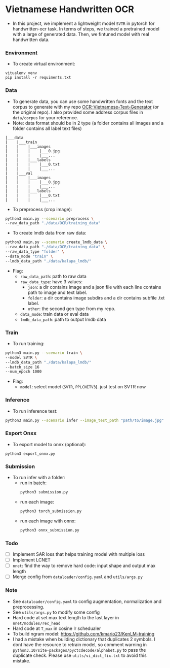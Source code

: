 # Vietnamese Handwritten OCR
- In this project, we implement a lightweight model `SVTR` in pytorch for handwritten-ocr task. In terms of steps, we trained a pretrained model with a large of generated data. Then, we fintuned model with real handwritten data.
### Environment

- To create virtual environment:
```
vitualenv venv
pip install -r requiments.txt
```

### Data
- To generate data, you can use some handwritten fonts and the text corpus to generate with my repo [OCR-Vietnamese-Text-Generator](https://github.com/trinhtuanvubk/OCR-Vietnamese-Text-Generator) (or the original repo). I also provided some address corpus files in `data/corpus` for your reference.
- Note: data format should be in 2 type (a folder contains all images and a folder contains all label text files)
```
|___data
|    |___train
|    |    |___images
|    |    |    |___0.jpg
|    |    |    |___...
|    |    |___labels
|    |    |    |___0.txt
|    |    |    |___...
|    |___val
|    |    |___images
|    |    |    |___0.jpg
|    |    |    |___...
|    |    |___labels
|    |    |    |___0.txt
|    |    |    |___...
```

- To preprocess (crop image):
```bash
python3 main.py --scenario preprocess \
--raw_data_path "./data/OCR/training_data"
```

- To create lmdb data from raw data:
```bash
python3 main.py --scenario create_lmdb_data \
--raw_data_path "./data/OCR/training_data" \
--raw_data_type "folder" \
--data_mode "train" \
--lmdb_data_path "./data/kalapa_lmdb/"
```

- Flag:
    - `raw_data_path`: path to raw data
    - `raw_data_type`: have 3 values:
        - `json`: a dir contains image and a json file with each line contains path to image and text label.
        - `folder`: a dir contains image subdirs and a dir contains subfile .txt label.
        - `other`: the second gen type from my repo.
    - `data_mode`: train data or eval data
    - `lmdb_data_path`: path to output lmdb data

### Train
- To run training:
```bash
python3 main.py --scenario train \
--model SVTR \
--lmdb_data_path "./data/kalapa_lmdb/"
--batch_size 16
--num_epoch 1000
```

- Flag:
    - `model`: select model (`SVTR`, `PPLCNETV3`). just test on SVTR now

### Inference
- To run inference test:
```bash
python3 main.py --scenario infer --image_test_path "path/to/image.jpg"
```

### Export Onxx
- To export model to onnx (optional):
```
python3 export_onnx.py
```

### Submission
- To run infer with a folder:
    - run in batch:
        ```bash
        python3 submission.py
        ```
    - run each image:
        ```bash
        python3 torch_submission.py
        ```
    - run each image with onnx:
        ```bash
        python3 onnx_submission.py
        ```

### Todo
- [ ] Implement SAR loss that helps training model with multiple loss
- [ ] Implement LCNET
- [ ] `nnet`: find the way to remove hard code: input shape and output max length
- [ ] Merge config from `dataloader/config.yaml` and `utils/args.py`

### Note
- See `dataloader/config.yaml` to config augmentation, normalization and preprocessing. 
- See `utils/args.py` to modify some config
- Hard code at set max text length to the last layer in  `nnet/modules/rec_head`
- Hard code at `T_max` in cosine lr schedualer
- To build ngram model: https://github.com/kmario23/KenLM-training
- I had a mistake when building dictionary that duplicates 2 symbols. I dont have the resource to retrain model, so comment warning in `python3.10/site-packages/pyctcdecode/alphabet.py` to pass the duplicate check. Please use `utils/vi_dict_fix.txt` to avoid this mistake.
